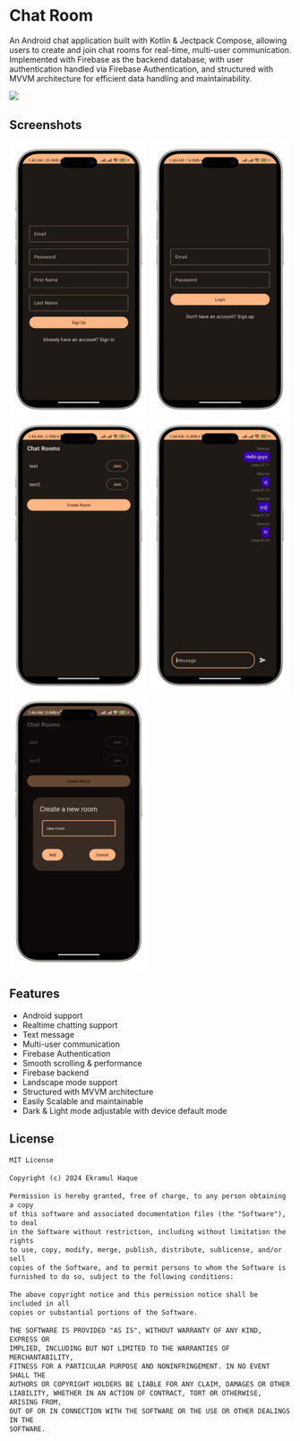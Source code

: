 
# Chat Room

An Android chat application built with Kotlin & Jectpack Compose, allowing users to create and join chat rooms for real-time, multi-user communication. Implemented with Firebase as the backend database, with user authentication handled via Firebase Authentication, and structured with MVVM architecture for efficient data handling and maintainability.

<a href="https://drive.google.com/file/d/1s0QBUrNbDhmyMzZ6bGr10AMi63LmGX3O/view?usp=drive_link"><img src="https://boostapk.com/wp-content/uploads/2020/08/fall-guys-android.png" width=200></a>
## Screenshots

<img height="490px" src="screenshots/sign up-portrait.png"> <img height="490px" src="screenshots/login-portrait.png"> <img height="490px" src="screenshots/rooms-portrait.png"> <img height="490px" src="screenshots/chatting-portrait.png"> <img height="490px" src="screenshots/create room-portrait.png">

## Features

- Android support
- Realtime chatting support
- Text message
- Multi-user communication
- Firebase Authentication
- Smooth scrolling & performance
- Firebase backend
- Landscape mode support
- Structured with MVVM architecture
- Easily Scalable and maintainable
- Dark & Light mode adjustable with device default mode

## License

```
MIT License

Copyright (c) 2024 Ekramul Haque

Permission is hereby granted, free of charge, to any person obtaining a copy
of this software and associated documentation files (the "Software"), to deal
in the Software without restriction, including without limitation the rights
to use, copy, modify, merge, publish, distribute, sublicense, and/or sell
copies of the Software, and to permit persons to whom the Software is
furnished to do so, subject to the following conditions:

The above copyright notice and this permission notice shall be included in all
copies or substantial portions of the Software.

THE SOFTWARE IS PROVIDED "AS IS", WITHOUT WARRANTY OF ANY KIND, EXPRESS OR
IMPLIED, INCLUDING BUT NOT LIMITED TO THE WARRANTIES OF MERCHANTABILITY,
FITNESS FOR A PARTICULAR PURPOSE AND NONINFRINGEMENT. IN NO EVENT SHALL THE
AUTHORS OR COPYRIGHT HOLDERS BE LIABLE FOR ANY CLAIM, DAMAGES OR OTHER
LIABILITY, WHETHER IN AN ACTION OF CONTRACT, TORT OR OTHERWISE, ARISING FROM,
OUT OF OR IN CONNECTION WITH THE SOFTWARE OR THE USE OR OTHER DEALINGS IN THE
SOFTWARE.
```
